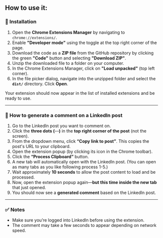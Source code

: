 ## How to use it:

### 🔧 Installation

1. Open the **Chrome Extensions Manager** by navigating to `chrome://extensions/`.
2. Enable **"Developer mode"** using the toggle at the top right corner of the page.
3. Download the code as a **ZIP file** from the GitHub repository by clicking the green **"Code"** button and selecting **"Download ZIP"**.
4. Unzip the downloaded file to a folder on your computer.
5. In the Chrome Extensions Manager, click on **"Load unpacked"** (top left corner).
6. In the file picker dialog, navigate into the unzipped folder and select the **`dist/`** directory. Click **Open**.

Your extension should now appear in the list of installed extensions and be ready to use.

---

### 🧪 How to generate a comment on a LinkedIn post

1. Go to the LinkedIn post you want to comment on.
2. Click the **three dots (⋯)** in the **top right corner of the post** (not the screen).
3. From the dropdown menu, click **“Copy link to post”**. This copies the post's URL to your clipboard.
4. Open the extension popup (by clicking its icon in the Chrome toolbar).
5. Click the **“Process Clipboard”** button.
6. A new tab will automatically open with the LinkedIn post. (You can open as many tabs as you like following process 1-5.)
7. Wait approximately **10 seconds** to allow the post content to load and be processed.
8. Now, open the extension popup again—**but this time inside the new tab** that just opened.
9. You should now see a **generated comment** based on the LinkedIn post.

---

### ✅ Notes

- Make sure you’re logged into LinkedIn before using the extension.
- The comment may take a few seconds to appear depending on network speed.
